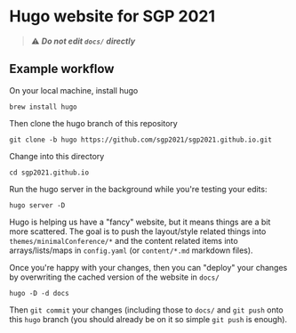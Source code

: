 # Hugo website for SGP 2021

> :warning: **_Do not edit `docs/` directly_**

## Example workflow

On your local machine, install hugo

    brew install hugo

Then clone the hugo branch of this repository

    git clone -b hugo https://github.com/sgp2021/sgp2021.github.io.git

Change into this directory

    cd sgp2021.github.io

Run the hugo server in the background while you're testing your edits:

    hugo server -D

Hugo is helping us have a "fancy" website, but it means things are a bit more
scattered. The goal is to push the layout/style related things into
`themes/minimalConference/*` and the content related items into
arrays/lists/maps in `config.yaml` (or `content/*.md` markdown files).

Once you're happy with your changes, then you can "deploy" your changes by
overwriting the cached version of the website in `docs/`

    hugo -D -d docs

Then `git commit` your changes (including those to `docs/` and `git push` onto
this `hugo` branch (you should already be on it so simple `git push` is enough).
